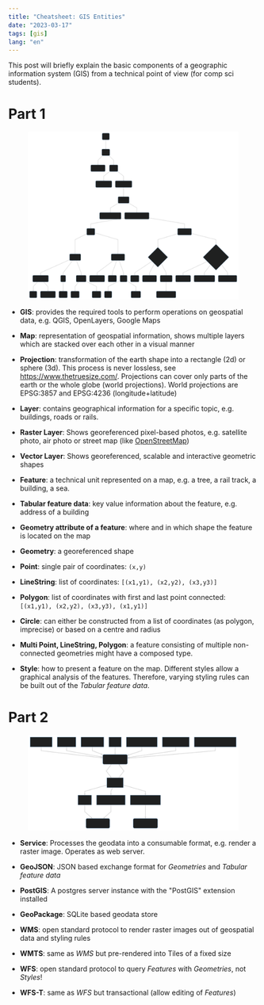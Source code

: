 ```yaml
---
title: "Cheatsheet: GIS Entities"
date: "2023-03-17"
tags: [gis]
lang: "en"
---
```


This post will briefly explain the basic components of a geographic information system (GIS) from a technical point of view (for comp sci students).

# Part 1

 <figure>
  <img src="gis1.svg" alt="GIS Entities 1">
</figure> 

* **GIS**: provides the required tools to perform operations on geospatial data, e.g. QGIS, OpenLayers, Google Maps

* **Map**: representation of geospatial information, shows multiple layers which are stacked over each other in a visual manner

* **Projection**: transformation of the earth shape into a rectangle (2d) or sphere (3d). This process is never lossless, see https://www.thetruesize.com/. Projections can cover only parts of the earth or the whole globe (world projections). World projections are EPSG:3857 and EPSG:4236 (longitude+latitude)

* **Layer**: contains geographical information for a specific topic, e.g. buildings, roads or rails. 

* **Raster Layer**: Shows georeferenced pixel-based photos, e.g. satellite photo, air photo or street map (like [OpenStreetMap](https://www.openstreetmap.org/about))

* **Vector Layer**: Shows georeferenced, scalable and interactive geometric shapes 

* **Feature**: a technical unit represented on a map, e.g. a tree, a rail track, a building, a sea.

* **Tabular feature data**: key value information about the feature, e.g. address of a building

* **Geometry attribute of a feature**: where and in which shape the feature is located on the map

* **Geometry**: a georeferenced shape

* **Point**: single pair of coordinates: `(x,y)`

* **LineString**: list of coordinates: `[(x1,y1), (x2,y2), (x3,y3)]`

* **Polygon**: list of coordinates with first and last point connected: `[(x1,y1), (x2,y2), (x3,y3), (x1,y1)]`

* **Circle**: can either be constructed from a list of coordinates (as polygon, imprecise) or based on a centre and radius

* **Multi Point, LineString, Polygon**: a feature consisting of multiple non-connected geometries might have a composed type.

* **Style**: how to present a feature on the map. Different styles allow a graphical analysis of the features. Therefore, varying styling rules can be built out of the *Tabular feature data*.

# Part 2

 <figure>
  <img src="gis2.svg" alt="GIS Entities 2">
</figure> 

* **Service**: Processes the geodata into a consumable format, e.g. render a raster image. Operates as web server.

* **GeoJSON**: JSON based exchange format for *Geometries* and *Tabular feature data*

* **PostGIS**: A postgres server instance with the "PostGIS" extension installed

* **GeoPackage**: SQLite based geodata store

* **WMS**: open standard protocol to render raster images out of geospatial data and styling rules

* **WMTS**: same as *WMS* but pre-rendered into Tiles of a fixed size

* **WFS**: open standard protocol to query *Features* with *Geometries*, not *Styles*!

* **WFS-T**: same as *WFS* but transactional (allow editing of *Features*)
